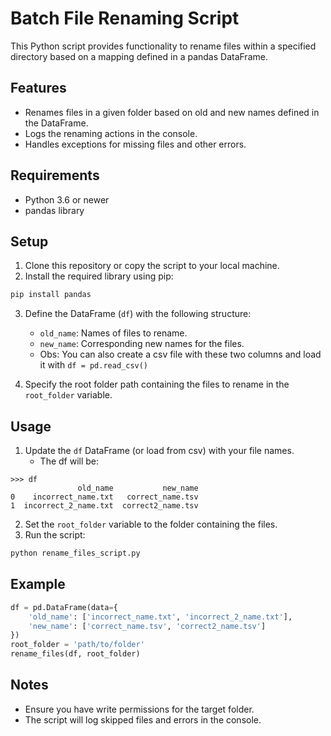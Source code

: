 
# Batch File Renaming Script

This Python script provides functionality to rename files within a specified directory based on a mapping defined in a pandas DataFrame.

## Features

- Renames files in a given folder based on old and new names defined in the DataFrame.
- Logs the renaming actions in the console.
- Handles exceptions for missing files and other errors.

## Requirements

- Python 3.6 or newer
- pandas library

## Setup

1. Clone this repository or copy the script to your local machine.
2. Install the required library using pip:

```bash
pip install pandas
```

3. Define the DataFrame (`df`) with the following structure:
   - `old_name`: Names of files to rename.
   - `new_name`: Corresponding new names for the files.
   - Obs: You can also create a csv file with these two columns and load it with `df = pd.read_csv()`

4. Specify the root folder path containing the files to rename in the `root_folder` variable.

## Usage

1. Update the  `df` DataFrame (or load from csv) with your file names.
   - The df will be:
```commandline
>>> df
               old_name           new_name
0    incorrect_name.txt   correct_name.tsv
1  incorrect_2_name.txt  correct2_name.tsv
```
2. Set the `root_folder` variable to the folder containing the files.
3. Run the script:

```bash
python rename_files_script.py
```

## Example

```python
df = pd.DataFrame(data={
    'old_name': ['incorrect_name.txt', 'incorrect_2_name.txt'],
    'new_name': ['correct_name.tsv', 'correct2_name.tsv']
})
root_folder = 'path/to/folder'
rename_files(df, root_folder)
```


## Notes

- Ensure you have write permissions for the target folder.
- The script will log skipped files and errors in the console.
